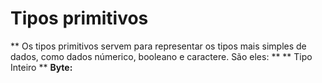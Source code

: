# Tipos primitivos

** Os tipos primitivos servem para representar os tipos mais simples de dados, como dados númerico, booleano e caractere. São eles: **
** Tipo Inteiro **
**Byte:**
